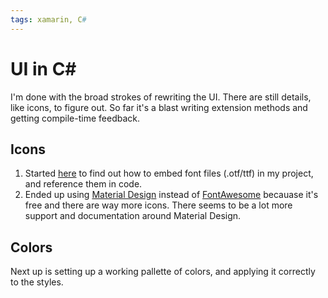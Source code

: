 ```yaml
---
tags: xamarin, C#
---
```


# UI in C\#

I'm done with the broad strokes of rewriting the UI. There are still details, like icons, to figure out.
So far it's a blast writing extension methods and getting compile-time feedback.

## Icons

1. Started [here](https://montemagno.com/using-font-icons-in-xamarin-forms-goodbye-images-hello-fonts/) to find out how to embed font files (.otf/ttf) in my project, and reference them in code.
2. Ended up using [Material Design](https://google.github.io/material-design-icons/) instead of [FontAwesome](https://fontawesome.com/) becauase it's free and there are way more icons. There seems to be a lot more support and documentation around Material Design.

## Colors

Next up is setting up a working pallette of colors, and applying it correctly to the styles.
